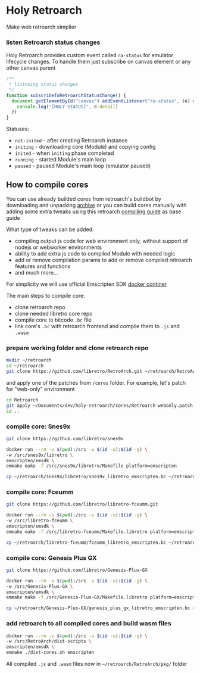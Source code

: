 # Holy Retroarch

Make web retroarch simplier

### listen Retroarch status changes

Holy Retroarch provides custom event called `ra-status` for emulator lifecycle changes. To handle them just subscribe on canvas element or any other canvas parent

```js
/**
 * listening status changes
 */
function subscribeToRetroarchStatusChange() {
  document.getElementById("canvas").addEventListener("ra-status", (e) => {
    console.log("[HOLY-STATUS]", e.detail)
  })
}
```

Statuses:

- `not-inited` - after creating Retroarch instance
- `initing` - downloading core (Module) and copying config
- `inited` - when `initing` phase completed
- `running` - started Module's main loop
- `paused` - paused Module's main loop (emulator paused)

## How to compile cores

You can use already builded cores from retroarch's buildbot by downloading and unpacking [archive](https://buildbot.libretro.com/nightly/emscripten/) or you can build cores manually with adding some extra tweaks using this retroarch [compiling guide](https://github.com/libretro/RetroArch/blob/master/pkg/emscripten/README.md) as base guide

What type of tweaks can be added:

- compiling output js code for web environment only, without support of nodejs or webworker environments
- ability to add extra js code to compiled Module with needed logic
- add or remove compilation params to add or remove compiled retroarch features and functions
- and much more...

For simplicity we will use official Emscripten SDK [docker continer](https://hub.docker.com/r/emscripten/emsdk)

The main steps to compile core:

- clone retroarch repo
- clone needed libretro core repo
- compile core to bitcode `.bc` file
- link core's `.bc` with retroarch frontend and compile them to `.js` and `.wasm`

### prepare working folder and clone retroarch repo

```sh
mkdir ~/retroarch
cd ~/retroarch
git clone https://github.com/libretro/RetroArch.git ~/retroarch/RetroArch
```

and apply one of the patches from `/cores` folder. For example, let's patch for "web-only" environment

```bash
cd Retroarch
git apply ~/Documents/dev/holy-retroarch/cores/Retroarch-webonly.patch
cd ..
```

### compile core: Snes9x

```sh
git clone https://github.com/libretro/snes9x

docker run --rm -v $(pwd):/src -u $(id -u):$(id -g) \
-w /src/snes9x/libretro \
emscripten/emsdk \
emmake make -f /src/snes9x/libretro/Makefile platform=emscripten

cp ~/retroarch/snes9x/libretro/snes9x_libretro_emscripten.bc ~/retroarch/RetroArch/dist-scripts/snes9x_libretro_emscripten.bc
```

### compile core: Fceumm

```sh
git clone https://github.com/libretro/libretro-fceumm.git

docker run --rm -v $(pwd):/src -u $(id -u):$(id -g) \
-w /src/libretro-fceumm \
emscripten/emsdk \
emmake make -f /src/libretro-fceumm/Makefile.libretro platform=emscripten

cp ~/retroarch/libretro-fceumm/fceumm_libretro_emscripten.bc ~/retroarch/RetroArch/dist-scripts/fceumm_libretro_emscripten.bc
```

### compile core: Genesis Plus GX

```sh
git clone https://github.com/libretro/Genesis-Plus-GX

docker run --rm -v $(pwd):/src -u $(id -u):$(id -g) \
-w /src/Genesis-Plus-GX \
emscripten/emsdk \
emmake make -f /src/Genesis-Plus-GX/Makefile.libretro platform=emscripten

cp ~/retroarch/Genesis-Plus-GX/genesis_plus_gx_libretro_emscripten.bc ~/retroarch/RetroArch/dist-scripts/genesis_plus_gx_libretro_emscripten.bc
```

### add retroarch to all compiled cores and build wasm files

```sh
docker run --rm -v $(pwd):/src -u $(id -u):$(id -g) \
-w /src/RetroArch/dist-scripts \
emscripten/emsdk \
emmake ./dist-cores.sh emscripten
```

All compiled `.js` and `.wasm` files now in `~/retroarch/RetroArch/pkg/` folder
